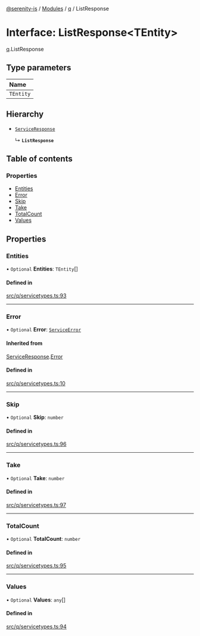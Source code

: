 [@serenity-is](../README.md) / [Modules](../modules.md) / [q](../modules/q.md) / ListResponse

# Interface: ListResponse<TEntity\>

[q](../modules/q.md).ListResponse

## Type parameters

| Name |
| :------ |
| `TEntity` |

## Hierarchy

- [`ServiceResponse`](q.ServiceResponse.md)

  ↳ **`ListResponse`**

## Table of contents

### Properties

- [Entities](q.ListResponse.md#entities)
- [Error](q.ListResponse.md#error)
- [Skip](q.ListResponse.md#skip)
- [Take](q.ListResponse.md#take)
- [TotalCount](q.ListResponse.md#totalcount)
- [Values](q.ListResponse.md#values)

## Properties

### Entities

• `Optional` **Entities**: `TEntity`[]

#### Defined in

[src/q/servicetypes.ts:93](https://github.com/serenity-is/serenity/blob/master/packages/corelib/src/q/servicetypes.ts#L93)

___

### Error

• `Optional` **Error**: [`ServiceError`](q.ServiceError.md)

#### Inherited from

[ServiceResponse](q.ServiceResponse.md).[Error](q.ServiceResponse.md#error)

#### Defined in

[src/q/servicetypes.ts:10](https://github.com/serenity-is/serenity/blob/master/packages/corelib/src/q/servicetypes.ts#L10)

___

### Skip

• `Optional` **Skip**: `number`

#### Defined in

[src/q/servicetypes.ts:96](https://github.com/serenity-is/serenity/blob/master/packages/corelib/src/q/servicetypes.ts#L96)

___

### Take

• `Optional` **Take**: `number`

#### Defined in

[src/q/servicetypes.ts:97](https://github.com/serenity-is/serenity/blob/master/packages/corelib/src/q/servicetypes.ts#L97)

___

### TotalCount

• `Optional` **TotalCount**: `number`

#### Defined in

[src/q/servicetypes.ts:95](https://github.com/serenity-is/serenity/blob/master/packages/corelib/src/q/servicetypes.ts#L95)

___

### Values

• `Optional` **Values**: `any`[]

#### Defined in

[src/q/servicetypes.ts:94](https://github.com/serenity-is/serenity/blob/master/packages/corelib/src/q/servicetypes.ts#L94)
